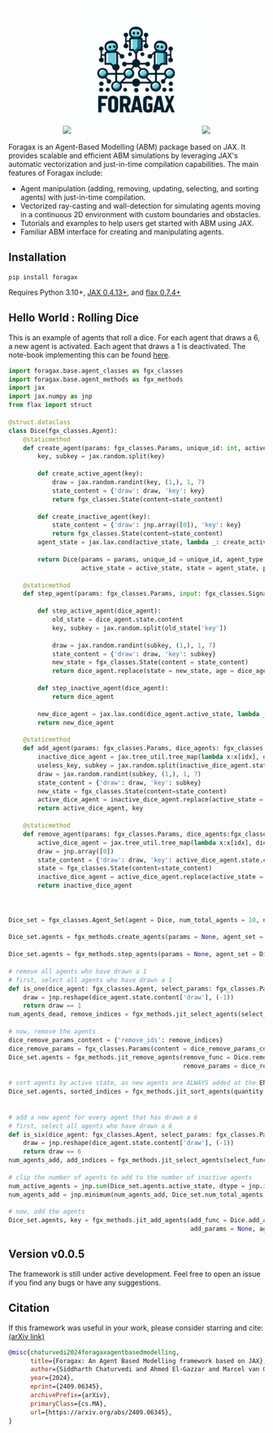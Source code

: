 <div align="center">
    <img src="https://github.com/i-m-iron-man/Foragax/blob/main/docs/assets/small_foragaing.gif" width="250"/>
    <img src="https://github.com/i-m-iron-man/Foragax/blob/main/docs/assets/foragax_logo.webp" width="250"/>
    <img src="https://github.com/i-m-iron-man/Foragax/blob/main/docs/assets/sheep_wolf.gif" width="250"/>
</div>



Foragax is an Agent-Based Modelling (ABM) package based on JAX. It provides scalable and efficient ABM simulations by leveraging JAX's automatic vectorization and just-in-time compilation capabilities. The main features of Foragax include:

 - Agent manipulation (adding, removing, updating, selecting, and sorting agents) with just-in-time compilation.
 - Vectorized ray-casting and wall-detection for simulating agents moving in a continuous 2D environment with custom boundaries and obstacles.
 - Tutorials and examples to help users get started with ABM using JAX.
 - Familiar ABM interface for creating and manipulating agents.

## Installation
```
pip install foragax
```
Requires Python 3.10+, [JAX 0.4.13+](https://jax.readthedocs.io/en/latest/quickstart.html), and [flax 0.7.4+](https://flax.readthedocs.io/en/latest/quick_start.html)

## Hello World : Rolling Dice
This is an example of agents that roll a dice.
For each agent that draws a 6, a new agent is activated.
Each agent that draws a 1 is deactivated.
The note-book implementing this can be found [here](https://github.com/i-m-iron-man/Foragax/blob/main/examples/hello_world/hello_world.ipynb).

```python
import foragax.base.agent_classes as fgx_classes
import foragax.base.agent_methods as fgx_methods
import jax
import jax.numpy as jnp
from flax import struct

@struct.dataclass
class Dice(fgx_classes.Agent):
    @staticmethod
    def create_agent(params: fgx_classes.Params, unique_id: int, active_state: int, agent_type: int, key:jax.random.PRNGKey):
        key, subkey = jax.random.split(key)
        
        def create_active_agent(key):
            draw = jax.random.randint(key, (1,), 1, 7)
            state_content = {'draw': draw, 'key': key}
            return fgx_classes.State(content=state_content)
        
        def create_inactive_agent(key):
            state_content = {'draw': jnp.array([0]), 'key': key}
            return fgx_classes.State(content=state_content)
        agent_state = jax.lax.cond(active_state, lambda _: create_active_agent(subkey), lambda _: create_inactive_agent(subkey), None)
        
        return Dice(params = params, unique_id = unique_id, agent_type = agent_type, 
                    active_state = active_state, state = agent_state, policy = None, age = 0.0)
    
    @staticmethod
    def step_agent(params: fgx_classes.Params, input: fgx_classes.Signal, dice_agent: fgx_classes.Agent):
        
        def step_active_agent(dice_agent):
            old_state = dice_agent.state.content
            key, subkey = jax.random.split(old_state['key'])
            
            draw = jax.random.randint(subkey, (1,), 1, 7)
            state_content = {'draw': draw, 'key': subkey}
            new_state = fgx_classes.State(content = state_content)
            return dice_agent.replace(state = new_state, age = dice_agent.age + 1.0)
        
        def step_inactive_agent(dice_agent):
            return dice_agent
        
        new_dice_agent = jax.lax.cond(dice_agent.active_state, lambda _: step_active_agent(dice_agent), lambda _: step_inactive_agent(dice_agent), None)
        return new_dice_agent
    
    @staticmethod
    def add_agent(params: fgx_classes.Params, dice_agents: fgx_classes.Agent, idx, key: jax.random.PRNGKey):
        inactive_dice_agent = jax.tree_util.tree_map(lambda x:x[idx], dice_agents)
        useless_key, subkey = jax.random.split(inactive_dice_agent.state.content['key'])
        draw = jax.random.randint(subkey, (1,), 1, 7)
        state_content = {'draw': draw, 'key': subkey}
        new_state = fgx_classes.State(content=state_content)
        active_dice_agent = inactive_dice_agent.replace(active_state = True, state = new_state)
        return active_dice_agent, key
    
    @staticmethod
    def remove_agent(params: fgx_classes.Params, dice_agents:fgx_classes.Agent, idx):
        active_dice_agent = jax.tree_util.tree_map(lambda x:x[idx], dice_agents)
        draw = jnp.array([0])
        state_content = {'draw': draw, 'key': active_dice_agent.state.content['key']}
        state = fgx_classes.State(content=state_content)
        inactive_dice_agent = active_dice_agent.replace(active_state = False, state = state)
        return inactive_dice_agent



Dice_set = fgx_classes.Agent_Set(agent = Dice, num_total_agents = 10, num_active_agents = 5, agent_type = 0)

Dice_set.agents = fgx_methods.create_agents(params = None, agent_set = Dice_set, key = jax.random.PRNGKey(0))

Dice_set.agents = fgx_methods.step_agents(params = None, agent_set = Dice_set, input=None)

# remove all agents who have drawn a 1
# first, select all agents who have drawn a 1
def is_one(dice_agent: fgx_classes.Agent, select_params: fgx_classes.Params):
    draw = jnp.reshape(dice_agent.state.content['draw'], (-1))
    return draw == 1
num_agents_dead, remove_indices = fgx_methods.jit_select_agents(select_func = is_one, select_params = None, agents = Dice_set.agents)

# now, remove the agents
dice_remove_params_content = {'remove_ids': remove_indices}
dice_remove_params = fgx_classes.Params(content = dice_remove_params_content)
Dice_set.agents = fgx_methods.jit_remove_agents(remove_func = Dice.remove_agent, num_agents_remove = num_agents_dead, 
                                                remove_params = dice_remove_params, agents = Dice_set.agents)

# sort agents by active state, as new agents are ALWAYS added at the END of the set
Dice_set.agents, sorted_indices = fgx_methods.jit_sort_agents(quantity = Dice_set.agents.active_state, ascend = False, agents = Dice_set.agents)


# add a new agent for every agent that has drawn a 6
# first, select all agents who have drawn a 6
def is_six(dice_agent: fgx_classes.Agent, select_params: fgx_classes.Params):
    draw = jnp.reshape(dice_agent.state.content['draw'], (-1))
    return draw == 6
num_agents_add, add_indices = fgx_methods.jit_select_agents(select_func = is_six, select_params = None, agents = Dice_set.agents)

# clip the number of agents to add to the number of inactive agents
num_active_agents = jnp.sum(Dice_set.agents.active_state, dtype = jnp.int32)
num_agents_add = jnp.minimum(num_agents_add, Dice_set.num_total_agents - num_active_agents)

# now, add the agents
Dice_set.agents, key = fgx_methods.jit_add_agents(add_func = Dice.add_agent, num_agents_add = num_agents_add, 
                                                  add_params = None, agents = Dice_set.agents, key = None)


```
## Version v0.0.5
The framework is still under active development. Feel free to open an issue if you find any bugs or have any suggestions.

## Citation

If this framework was useful in your work, please consider starring and cite: [(arXiv link)](https://www.arxiv.org/abs/2409.06345v2)

```bibtex
@misc{chaturvedi2024foragaxagentbasedmodelling,
      title={Foragax: An Agent Based Modelling framework based on JAX}, 
      author={Siddharth Chaturvedi and Ahmed El-Gazzar and Marcel van Gerven},
      year={2024},
      eprint={2409.06345},
      archivePrefix={arXiv},
      primaryClass={cs.MA},
      url={https://arxiv.org/abs/2409.06345}, 
}
```

